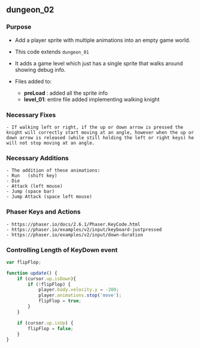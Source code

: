 ## dungeon_02

### Purpose

- Add a player sprite with multiple animations into an empty game world.

- This code extends `dungeon_01`
- It adds a game level which just has a single sprite that walks around showing debug info.
- Files added to:
    - **preLoad** : added all the sprite info
    - **level_01**: entire file added implementing walking knight

### Necessary Fixes
    - If walking left or right, if the up or down arrow is pressed the knight will correctly start moving at an angle, however when the up or down arrow is released (while still holding the left or right keys) he will not stop moving at an angle. 

### Necessary Additions
    - The addition of these animations:
    - Run   (shift key)
    - Die
    - Attack (left mouse)
    - Jump (space bar)
    - Jump Attack (space left mouse)

### Phaser Keys and Actions
    - https://phaser.io/docs/2.6.1/Phaser.KeyCode.html
    - https://phaser.io/examples/v2/input/keyboard-justpressed
    - https://phaser.io/examples/v2/input/down-duration


### Controlling Length of KeyDown event

```js
var flipFlop;

function update() {
    if (cursor.up.isDown){
        if (!flipFlop) {
            player.body.velocity.y = -200;
            player.animations.stop('move');
            flipFlop = true;
        }
    }

    if (cursor.up.isUp) {
        flipFlop = false;
    }
}
```